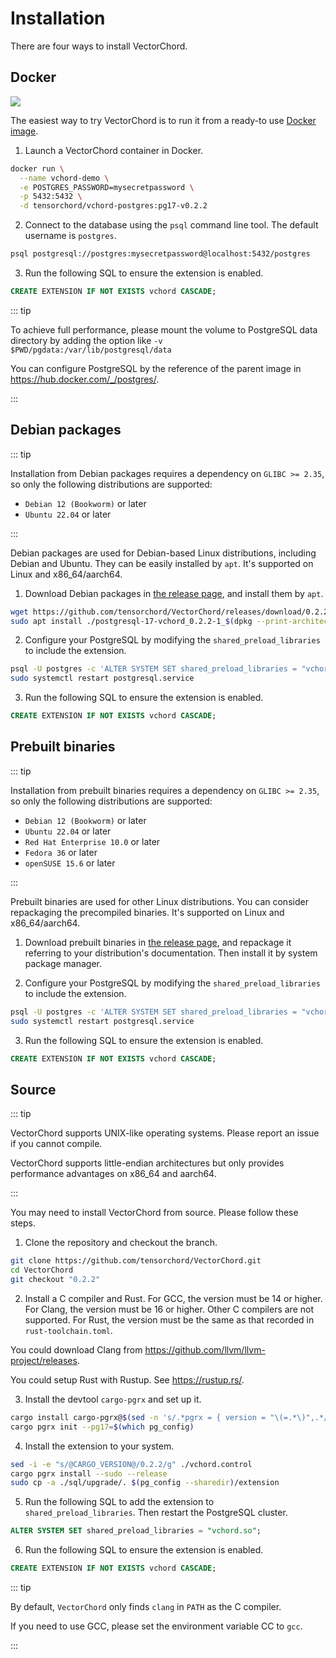 # Installation

There are four ways to install VectorChord.

## Docker

<a href="https://hub.docker.com/r/tensorchord/vchord-postgres"><img src="https://img.shields.io/docker/pulls/tensorchord/vchord-postgres" /></a>

The easiest way to try VectorChord is to run it from a ready-to use [Docker image](https://hub.docker.com/r/tensorchord/vchord-postgres).

1. Launch a VectorChord container in Docker.

```sh
docker run \
  --name vchord-demo \
  -e POSTGRES_PASSWORD=mysecretpassword \
  -p 5432:5432 \
  -d tensorchord/vchord-postgres:pg17-v0.2.2
```

2. Connect to the database using the `psql` command line tool. The default username is `postgres`.

```sh
psql postgresql://postgres:mysecretpassword@localhost:5432/postgres
```

3. Run the following SQL to ensure the extension is enabled.

```sql
CREATE EXTENSION IF NOT EXISTS vchord CASCADE;
```

::: tip

To achieve full performance, please mount the volume to PostgreSQL data directory by adding the option like `-v $PWD/pgdata:/var/lib/postgresql/data`

You can configure PostgreSQL by the reference of the parent image in https://hub.docker.com/_/postgres/.

:::

## Debian packages

::: tip

Installation from Debian packages requires a dependency on `GLIBC >= 2.35`, so only the following distributions are supported:

- `Debian 12 (Bookworm)` or later
- `Ubuntu 22.04` or later

:::

Debian packages are used for Debian-based Linux distributions, including Debian and Ubuntu. They can be easily installed by `apt`. It's supported on Linux and x86_64/aarch64.

1. Download Debian packages in [the release page](https://github.com/tensorchord/VectorChord/releases/latest), and install them by `apt`.

```sh
wget https://github.com/tensorchord/VectorChord/releases/download/0.2.2/postgresql-17-vchord_0.2.2-1_$(dpkg --print-architecture).deb
sudo apt install ./postgresql-17-vchord_0.2.2-1_$(dpkg --print-architecture).deb
```

2. Configure your PostgreSQL by modifying the `shared_preload_libraries` to include the extension.

```sh
psql -U postgres -c 'ALTER SYSTEM SET shared_preload_libraries = "vchord.so"'
sudo systemctl restart postgresql.service
```

3. Run the following SQL to ensure the extension is enabled.

```sql
CREATE EXTENSION IF NOT EXISTS vchord CASCADE;
```

## Prebuilt binaries

::: tip

Installation from prebuilt binaries requires a dependency on `GLIBC >= 2.35`, so only the following distributions are supported:

- `Debian 12 (Bookworm)` or later
- `Ubuntu 22.04` or later
- `Red Hat Enterprise 10.0` or later
- `Fedora 36` or later
- `openSUSE 15.6` or later

:::

Prebuilt binaries are used for other Linux distributions. You can consider repackaging the precompiled binaries. It's supported on Linux and x86_64/aarch64.

1. Download prebuilt binaries in [the release page](https://github.com/tensorchord/VectorChord/releases/latest), and repackage it referring to your distribution's documentation. Then install it by system package manager.

2. Configure your PostgreSQL by modifying the `shared_preload_libraries` to include the extension.

```sh
psql -U postgres -c 'ALTER SYSTEM SET shared_preload_libraries = "vchord.so"'
sudo systemctl restart postgresql.service
```

3. Run the following SQL to ensure the extension is enabled.

```sql
CREATE EXTENSION IF NOT EXISTS vchord CASCADE;
```

## Source

::: tip

VectorChord supports UNIX-like operating systems. Please report an issue if you cannot compile.

VectorChord supports little-endian architectures but only provides performance advantages on x86_64 and aarch64.

:::

You may need to install VectorChord from source. Please follow these steps.

1. Clone the repository and checkout the branch.

```sh
git clone https://github.com/tensorchord/VectorChord.git
cd VectorChord
git checkout "0.2.2"
```

2. Install a C compiler and Rust. For GCC, the version must be 14 or higher. For Clang, the version must be 16 or higher. Other C compilers are not supported. For Rust, the version must be the same as that recorded in `rust-toolchain.toml`.

You could download Clang from https://github.com/llvm/llvm-project/releases.

You could setup Rust with Rustup. See https://rustup.rs/.

3. Install the devtool `cargo-pgrx` and set up it.

```sh
cargo install cargo-pgrx@$(sed -n 's/.*pgrx = { version = "\(=.*\)",.*/\1/p' Cargo.toml) --locked
cargo pgrx init --pg17=$(which pg_config)
```

4. Install the extension to your system.

```sh
sed -i -e "s/@CARGO_VERSION@/0.2.2/g" ./vchord.control
cargo pgrx install --sudo --release
sudo cp -a ./sql/upgrade/. $(pg_config --sharedir)/extension
```

5. Run the following SQL to add the extension to `shared_preload_libraries`. Then restart the PostgreSQL cluster.

```sql
ALTER SYSTEM SET shared_preload_libraries = "vchord.so";
```

6. Run the following SQL to ensure the extension is enabled.

```sql
CREATE EXTENSION IF NOT EXISTS vchord CASCADE;
```

::: tip

By default, `VectorChord` only finds `clang` in `PATH` as the C compiler.

If you need to use GCC, please set the environment variable CC to `gcc`.

:::
